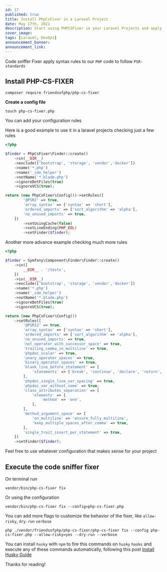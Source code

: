 ```yaml
---
id: 17
published: true
title: Install PhpCsFixer in a Laravel Project
date: May 17th, 2021
description: Start using PHPCSFixer in your Laravel Projects and apply custom configurations
cover_image:
tags: [Laravel, DevOps]
announcement_banner:
announcement_link:
---
```


Code sniffer Fixer apply syntax rules to our `PHP` code to follow `PSR-standards`

## Install PHP-CS-FIXER

```shell
composer require friendsofphp/php-cs-fixer
```

**Create a config file**

```shell
touch php-cs-fixer.php
```

You can add your configuration rules

Here is a good example to use it in a laravel projects checking just a few rules

```php
<?php

$finder = PhpCsFixer\Finder::create()
    ->in(__DIR__)
    ->exclude(['bootstrap', 'storage', 'vendor','docker'])
    ->name('*.php')
    ->name('_ide_helper')
    ->notName('*.blade.php')
    ->ignoreDotFiles(true)
    ->ignoreVCS(true);

return (new PhpCsFixer\Config())->setRules([
        '@PSR2' => true,
        'array_syntax' => ['syntax' => 'short'],
        'ordered_imports' => ['sort_algorithm' => 'alpha'],
        'no_unused_imports' => true,
    ])
        ->setUsingCache(false)
        ->setLineEnding(PHP_EOL)
        ->setFinder($finder);
```

Another more advance example checking much more rules

```php
<?php

$finder = Symfony\Component\Finder\Finder::create()
    ->in([
        __DIR__ . '/tests',
    ])
    ->in(__DIR__)
    ->exclude(['bootstrap', 'storage', 'vendor','docker'])
    ->name('*.php')
    ->name('_ide_helper')
    ->notName('*.blade.php')
    ->ignoreDotFiles(true)
    ->ignoreVCS(true);

return (new PhpCsFixer\Config())
    ->setRules([
        '@PSR12' => true,
        'array_syntax' => ['syntax' => 'short'],
        'ordered_imports' => ['sort_algorithm' => 'alpha'],
        'no_unused_imports' => true,
        'not_operator_with_successor_space' => true,
        'trailing_comma_in_multiline' => true,
        'phpdoc_scalar' => true,
        'unary_operator_spaces' => true,
        'binary_operator_spaces' => true,
        'blank_line_before_statement' => [
            'statements' => ['break', 'continue', 'declare', 'return', 'throw', 'try'],
        ],
        'phpdoc_single_line_var_spacing' => true,
        'phpdoc_var_without_name' => true,
        'class_attributes_separation' => [
            'elements' => [
                'method' => 'one',
            ],
        ],
        'method_argument_space' => [
            'on_multiline' => 'ensure_fully_multiline',
            'keep_multiple_spaces_after_comma' => true,
        ],
        'single_trait_insert_per_statement' => true,
    ])
    ->setFinder($finder);
```

Feel free to use whatever configuration that makes sense for your project

## Execute the code sniffer fixer

On terminal run

```shell
vendor/bin/php-cs-fixer fix
```

Or using the configuration

```shell
vendor/bin/php-cs-fixer fix --config=php-cs-fixer.php
```

You can add more flags to customize the behavior of the fixer, like `allow-risky`, `dry-run` `verbose`

```shell
php ./vendor/friendsofphp/php-cs-fixer/php-cs-fixer fix --config php-cs-fixer.php --allow-risky=yes --dry-run --verbose
```

You can install `husky` with `npm` to fire this commands 
on `husky` `hooks` and execute any of these commands automatically, following this post [Install Husky Guide](/blog/22-run-tests-locally-before-pushing-code-in-laravel) 

Thanks for reading!